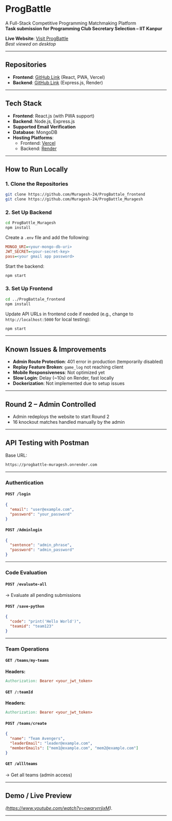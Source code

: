 # ProgBattle  
A Full-Stack Competitive Programming Matchmaking Platform  
**Task submission for Programming Club Secretary Selection – IIT Kanpur**

**Live Website**: [Visit ProgBattle](https://prog-battale-frontend.vercel.app/)  
*Best viewed on desktop*

---

##  Repositories

- **Frontend**: [GitHub Link](https://github.com/Muragesh-24/ProgBattale_frontend) (React, PWA, Vercel)  
- **Backend**: [GitHub Link](https://github.com/Muragesh-24/ProgBattle_Muragesh) (Express.js, Render)

---

##  Tech Stack

- **Frontend**: React.js (with PWA support)  
- **Backend**: Node.js, Express.js
- **Supported Email Verification** 
- **Database**: MongoDB  
- **Hosting Platforms**:  
  - Frontend: [Vercel](https://vercel.com)  
  - Backend: [Render](https://render.com)

---

##  How to Run Locally

### 1. Clone the Repositories

```bash
git clone https://github.com/Muragesh-24/ProgBattale_frontend
git clone https://github.com/Muragesh-24/ProgBattle_Muragesh
```

### 2. Set Up Backend

```bash
cd ProgBattle_Muragesh
npm install
```

Create a `.env` file and add the following:

```ini
MONGO_URI=<your-mongo-db-uri>
JWT_SECRET=<your-secret-key>
pass=<your gmail app password>
```

Start the backend:

```bash
npm start
```

### 3. Set Up Frontend

```bash
cd ../ProgBattale_frontend
npm install
```

Update API URLs in frontend code if needed (e.g., change to `http://localhost:5000` for local testing):

```bash
npm start
```

---

##  Known Issues & Improvements

- **Admin Route Protection**: 401 error in production (temporarily disabled)
- **Replay Feature Broken**: `game_log` not reaching client
- **Mobile Responsiveness**: Not optimized yet
- **Slow Login**: Delay (~10s) on Render, fast locally
- **Dockerization**: Not implemented due to setup issues

---

##  Round 2 – Admin Controlled

- Admin redeploys the website to start Round 2
- 16 knockout matches handled manually by the admin

---

##  API Testing with Postman

Base URL:

```bash
https://progbattle-muragesh.onrender.com
```

---

###  Authentication

#### `POST /login`

```json
{
  "email": "user@example.com",
  "password": "your_password"
}
```

#### `POST /Adminlogin`

```json
{
  "sentence": "admin_phrase",
  "password": "admin_password"
}
```

---

###  Code Evaluation

#### `POST /evaluate-all`  
→ Evaluate all pending submissions

#### `POST /save-python`

```json
{
  "code": "print('Hello World')",
  "teamid": "team123"
}
```

---

###  Team Operations

#### `GET /teams/my-teams`

**Headers:**

```makefile
Authorization: Bearer <your_jwt_token>
```

#### `GET /:teamId`

**Headers:**

```makefile
Authorization: Bearer <your_jwt_token>
```

#### `POST /teams/create`

```json
{
  "name": "Team Avengers",
  "leaderEmail": "leader@example.com",
  "memberEmails": ["mem1@example.com", "mem2@example.com"]
}
```

#### `GET /alllteams`  
→ Get all teams (admin access)

---

##  Demo / Live Preview

_(https://www.youtube.com/watch?v=owarvrrjjxM)._

---
